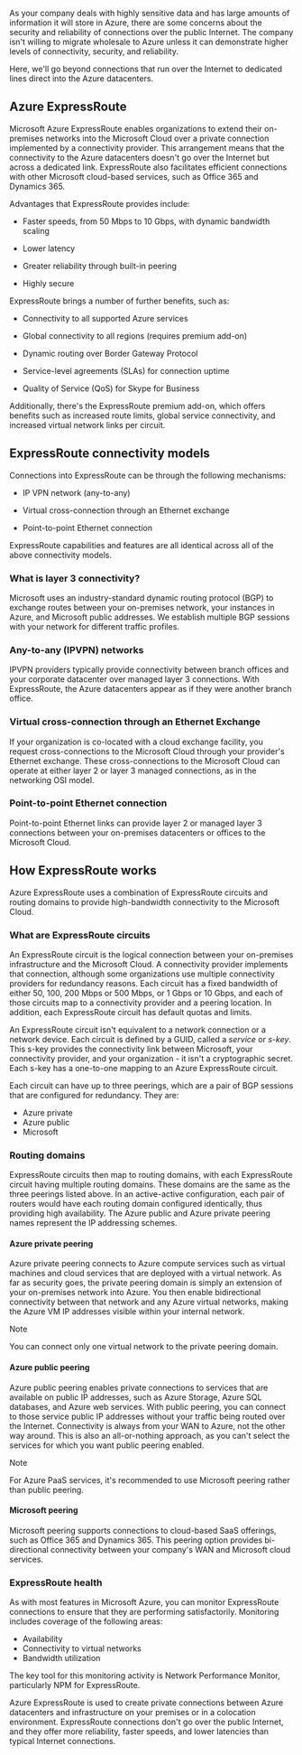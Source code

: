 As your company deals with highly sensitive data and has large amounts of information it will store in Azure, there are some concerns about the security and reliability of connections over the public Internet. The company isn't willing to migrate wholesale to Azure unless it can demonstrate higher levels of connectivity, security, and reliability.

Here, we'll go beyond connections that run over the Internet to dedicated lines direct into the Azure datacenters.

## Azure ExpressRoute

Microsoft Azure ExpressRoute enables organizations to extend their on-premises networks into the Microsoft Cloud over a private connection implemented by a connectivity provider. This arrangement means that the connectivity to the Azure datacenters doesn't go over the Internet but across a dedicated link. ExpressRoute also facilitates efficient connections with other Microsoft cloud-based services, such as Office 365 and Dynamics 365.

Advantages that ExpressRoute provides include:

- Faster speeds, from 50 Mbps to 10 Gbps, with dynamic bandwidth scaling

- Lower latency

- Greater reliability through built-in peering

- Highly secure

ExpressRoute brings a number of further benefits, such as:

- Connectivity to all supported Azure services

- Global connectivity to all regions (requires premium add-on)

- Dynamic routing over Border Gateway Protocol

- Service-level agreements (SLAs) for connection uptime

- Quality of Service (QoS) for Skype for Business

Additionally, there's the ExpressRoute premium add-on, which offers benefits such as increased route limits, global service connectivity, and increased virtual network links per circuit.

## ExpressRoute connectivity models

Connections into ExpressRoute can be through the following mechanisms:

- IP VPN network (any-to-any)

- Virtual cross-connection through an Ethernet exchange

- Point-to-point Ethernet connection

 ExpressRoute capabilities and features are all identical across all of the above connectivity models.

### What is layer 3 connectivity?

Microsoft uses an industry-standard dynamic routing protocol (BGP) to exchange routes between your on-premises network, your instances in Azure, and Microsoft public addresses. We establish multiple BGP sessions with your network for different traffic profiles.

### Any-to-any (IPVPN) networks

IPVPN providers typically provide connectivity between branch offices and your corporate datacenter over managed layer 3 connections. With ExpressRoute, the Azure datacenters appear as if they were another branch office.

### Virtual cross-connection through an Ethernet Exchange

If your organization is co-located with a cloud exchange facility, you request cross-connections to the Microsoft Cloud through your provider's Ethernet exchange. These cross-connections to the Microsoft Cloud can operate at either layer 2 or layer 3 managed connections, as in the networking OSI model.

### Point-to-point Ethernet connection

Point-to-point Ethernet links can provide layer 2 or managed layer 3 connections between your on-premises datacenters or offices to the Microsoft Cloud.

## How ExpressRoute works

Azure ExpressRoute uses a combination of ExpressRoute circuits and routing domains to provide high-bandwidth connectivity to the Microsoft Cloud.

### What are ExpressRoute circuits

An ExpressRoute circuit is the logical connection between your on-premises infrastructure and the Microsoft Cloud. A connectivity provider implements that connection, although some organizations use multiple connectivity providers for redundancy reasons. Each circuit has a fixed bandwidth of either 50, 100, 200 Mbps or 500 Mbps, or 1 Gbps or 10 Gbps, and each of those circuits map to a connectivity provider and a peering location. In addition, each ExpressRoute circuit has default quotas and limits.

An ExpressRoute circuit isn't equivalent to a network connection or a network device. Each circuit is defined by a GUID, called a _service_ or _s-key_. This s-key provides the connectivity link between Microsoft, your connectivity provider, and your organization - it isn't a cryptographic secret. Each s-key has a one-to-one mapping to an Azure ExpressRoute circuit.

Each circuit can have up to three peerings, which are a pair of BGP sessions that are configured for redundancy. They are:

- Azure private
- Azure public
- Microsoft

### Routing domains

ExpressRoute circuits then map to routing domains, with each ExpressRoute circuit having multiple routing domains. These domains are the same as the three peerings listed above. In an active-active configuration, each pair of routers would have each routing domain configured identically, thus providing high availability. The Azure public and Azure private peering names represent the IP addressing schemes.

#### Azure private peering

Azure private peering connects to Azure compute services such as virtual machines and cloud services that are deployed with a virtual network. As far as security goes, the private peering domain is simply an extension of your on-premises network into Azure. You then enable bidirectional connectivity between that network and any Azure virtual networks, making the Azure VM IP addresses visible within your internal network.

> [!NOTE]
> You can connect only one virtual network to the private peering domain.

#### Azure public peering

Azure public peering enables private connections to services that are available on public IP addresses, such as Azure Storage, Azure SQL databases, and Azure web services. With public peering, you can connect to those service public IP addresses without your traffic being routed over the Internet. Connectivity is always from your WAN to Azure, not the other way around. This is also an all-or-nothing approach, as you can't select the services for which you want public peering enabled.

> [!NOTE]
> For Azure PaaS services, it's recommended to use Microsoft peering rather than public peering.

#### Microsoft peering

Microsoft peering supports connections to cloud-based SaaS offerings, such as Office 365 and Dynamics 365. This peering option provides bi-directional connectivity between your company's WAN and Microsoft cloud services.

### ExpressRoute health

As with most features in Microsoft Azure, you can monitor ExpressRoute connections to ensure that they are performing satisfactorily. Monitoring includes coverage of the following areas:

- Availability
- Connectivity to virtual networks
- Bandwidth utilization

The key tool for this monitoring activity is Network Performance Monitor, particularly NPM for ExpressRoute.

Azure ExpressRoute is used to create private connections between Azure datacenters and infrastructure on your premises or in a colocation environment. ExpressRoute connections don't go over the public Internet, and they offer more reliability, faster speeds, and lower latencies than typical Internet connections.
